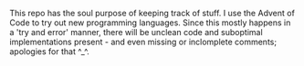 This repo has the soul purpose of keeping track of stuff.
I use the Advent of Code to try out new programming languages. Since this mostly happens in a 'try and error' manner, there will be unclean code and suboptimal implementations present - and even missing or inclomplete comments; apologies for that ^_^.
